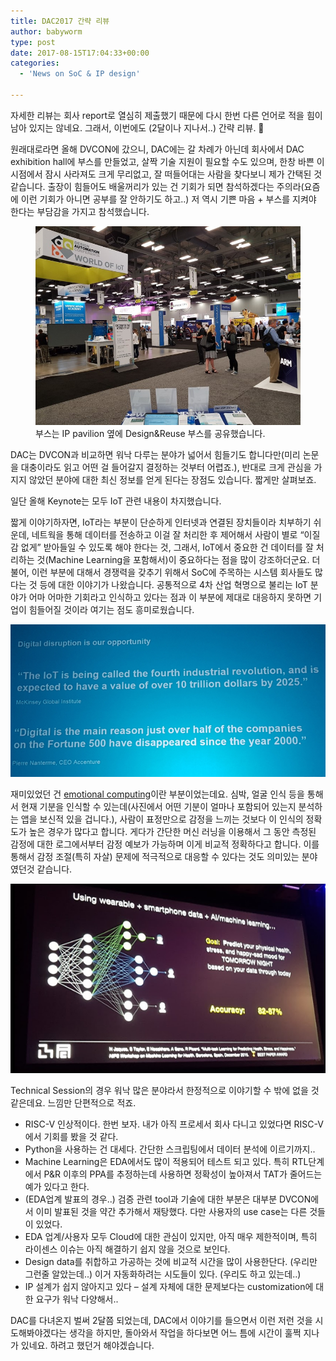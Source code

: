 ```yaml
---
title: DAC2017 간략 리뷰
author: babyworm
type: post
date: 2017-08-15T17:04:33+00:00
categories:
  - 'News on SoC & IP design'

---
```

자세한 리뷰는 회사 report로 열심히 제출했기 때문에 다시 한번 다른 언어로 적을 힘이 남아 있지는 않네요. 그래서, 이번에도 (2달이나 지나서..) 간략 리뷰. 🙂

원래대로라면 올해 DVCON에 갔으니, DAC에는 갈 차례가 아닌데 회사에서 DAC exhibition hall에 부스를 만들었고, 살짝 기술 지원이 필요할 수도 있으며, 한창 바쁜 이 시점에서 잠시 사라져도 크게 무리없고, 잘 떠들어대는 사람을 찾다보니 제가 간택된 것 같습니다. 출장이 힘들어도 배울꺼리가 있는 건 기회가 되면 참석하겠다는 주의라(요즘에 이런 기회가 아니면 공부를 잘 안하기도 하고..) 저 역시 기쁜 마음 + 부스를 지켜야 한다는 부담감을 가지고 참석했습니다.

<p style="text-align: center;">
<figure>
  <img src="featured_081517_1703_DAC20171.jpg">
  <figcaption>부스는 IP pavilion 옆에 Design&Reuse 부스를 공유했습니다.</figcaption>
</figure>

DAC는 DVCON과 비교하면 워낙 다루는 분야가 넓어서 힘들기도 합니다만(미리 논문을 대충이라도 읽고 어떤 걸 들어갈지 결정하는 것부터 어렵죠.), 반대로 크게 관심을 가지지 않았던 분야에 대한 최신 정보를 얻게 된다는 장점도 있습니다. 짧게만 살펴보죠.

일단 올해 Keynote는 모두 IoT 관련 내용이 차지했습니다.

짧게 이야기하자면, IoT라는 부분이 단순하게 인터넷과 연결된 장치들이라 치부하기 쉬운데, 네트웍을 통해 데이터를 전송하고 이걸 잘 처리한 후 제어해서 사람이 별로 “이질감 없게” 받아들일 수 있도록 해야 한다는 것, 그래서, IoT에서 중요한 건 데이터를 잘 처리하는 것(Machine Learning을 포함해서)이 중요하다는 점을 많이 강조하더군요. 더불어, 이런 부분에 대해서 경쟁력을 갖추기 위해서 SoC에 주목하는 시스템 회사들도 많다는 것 등에 대한 이야기가 나왔습니다. 공통적으로 4차 산업 혁명으로 불리는 IoT 분야가 어마 어마한 기회라고 인식하고 있다는 점과 이 부분에 제대로 대응하지 못하면 기업이 힘들어질 것이라 여기는 점도 흥미로웠습니다.

<img src="081517_1703_DAC20172.png" >

재미있었던 건 [emotional computing][1]이란 부분이었는데요. 심박, 얼굴 인식 등을 통해서 현재 기분을 인식할 수 있는데(사진에서 어떤 기분이 얼마나 포함되어 있는지 분석하는 앱을 보신적 있을 겁니다.), 사람이 표정만으로 감정을 느끼는 것보다 이 인식의 정확도가 높은 경우가 많다고 합니다. 게다가 간단한 머신 러닝을 이용해서 그 동안 측정된 감정에 대한 로그에서부터 감정 예보가 가능하며 이게 비교적 정확하다고 합니다. 이를 통해서 감정 조절(특히 자살) 문제에 적극적으로 대응할 수 있다는 것도 의미있는 분야였던것 같습니다.

<img src="081517_1703_DAC20173.png">

Technical Session의 경우 워낙 많은 분야라서 한정적으로 이야기할 수 밖에 없을 것 같은데요. 느낌만 단편적으로 적죠.

- RISC-V 인상적이다. 한번 보자. 내가 아직 프로세서 회사 다니고 있었다면 RISC-V에서 기회를 봤을 것 같다.
- Python을 사용하는 건 대세다. 간단한 스크립팅에서 데이터 분석에 이르기까지..
- Machine Learning은 EDA에서도 많이 적용되어 테스트 되고 있다. 특히 RTL단계에서 P&R 이후의 PPA를 추정하는데 사용하면 정확성이 높아져서 TAT가 줄어드는 예가 있다고 한다.
- (EDA업계 발표의 경우..) 검증 관련 tool과 기술에 대한 부분은 대부분 DVCON에서 이미 발표된 것을 약간 추가해서 재탕했다. 다만 사용자의 use case는 다른 것들이 있었다.
- EDA 업계/사용자 모두 Cloud에 대한 관심이 있지만, 아직 매우 제한적이며, 특히 라이센스 이슈는 아직 해결하기 쉽지 않을 것으로 보인다.
- Design data를 취합하고 가공하는 것에 비교적 시간을 많이 사용한단다. (우리만 그런줄 알았는데..) 이거 자동화하려는 시도들이 있다. (우리도 하고 있는데..)
- IP 설계가 쉽지 않아지고 있다 – 설계 자체에 대한 문제보다는 customization에 대한 요구가 워낙 다양해서..

DAC를 다녀온지 벌써 2달쯤 되었는데, DAC에서 이야기를 들으면서 이런 저런 것을 시도해봐야겠다는 생각을 하지만, 돌아와서 작업을 하다보면 어느 틈에 시간이 훌쩍 지나가 있네요. 하려고 했던거 해야겠습니다.

 [1]: http://www2.dac.com/events/eventdetails.aspx?id=223-153